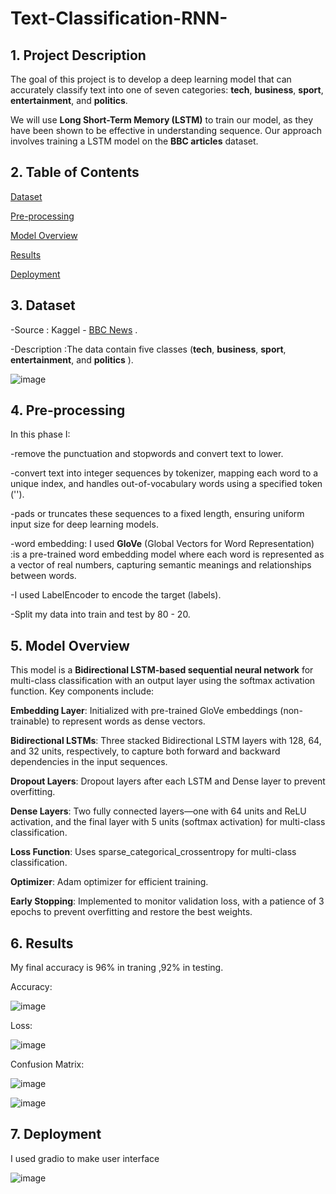 # Text-Classification-RNN-

## 1. Project Description 

The goal of this project is to develop a deep learning model that can accurately classify text into one of seven categories: **tech**, **business**, **sport**, **entertainment**, and **politics**.

We will use **Long Short-Term Memory (LSTM)** to train our model, as they have been shown to be effective in understanding  sequence. Our approach involves training a LSTM model on the **BBC articles** dataset.


## 2. Table of Contents
[Dataset](https://github.com/elnemr19/Text-Classification-RNN-/blob/main/README.md#3-dataset)

[Pre-processing](https://github.com/elnemr19/Text-Classification-RNN-/blob/main/README.md#4-pre-processing)

[Model Overview](https://github.com/elnemr19/Text-Classification-RNN-/blob/main/README.md#4-model-overview)


[Results](https://github.com/elnemr19/Text-Classification-RNN-/blob/main/README.md#5-results)

[Deployment](https://github.com/elnemr19/Text-Classification-RNN-/blob/main/README.md#6-deployment)


## 3. Dataset

-Source : Kaggel - [BBC News](https://www.kaggle.com/datasets/yufengdev/bbc-fulltext-and-category) .

-Description :The data contain five classes (**tech**, **business**, **sport**, **entertainment**, and **politics** ).

![image](https://github.com/user-attachments/assets/b4f9b037-8da7-40f7-9d8b-3e635310f676)


## 4. Pre-processing

In this phase I:

-remove the punctuation and stopwords and convert text to lower.

-convert text into integer sequences by tokenizer, mapping each word to a unique index, and handles out-of-vocabulary words using a specified token ('<OOV>').

-pads or truncates these sequences to a fixed length, ensuring uniform input size for deep learning models.

-word embedding:
I used **GloVe** (Global Vectors for Word Representation) :is a pre-trained word embedding model where each word is represented as a vector of real numbers, capturing semantic meanings and relationships between words.

-I used LabelEncoder to encode the target (labels).

-Split my data into train and test by 80 - 20.

## 5. Model Overview
This model is a **Bidirectional LSTM-based sequential neural network** for multi-class classification with an output layer using the softmax activation function.
Key components include:

**Embedding Layer**: Initialized with pre-trained GloVe embeddings (non-trainable) to represent words as dense vectors.

**Bidirectional LSTMs**: Three stacked Bidirectional LSTM layers with 128, 64, and 32 units, respectively, to capture both forward and backward dependencies in the input sequences.

**Dropout Layers**: Dropout layers after each LSTM and Dense layer to prevent overfitting.

**Dense Layers**: Two fully connected layers—one with 64 units and ReLU activation, and the final layer with 5 units (softmax activation) for multi-class classification.

**Loss Function**: Uses sparse_categorical_crossentropy for multi-class classification.

**Optimizer**: Adam optimizer for efficient training.

**Early Stopping**: Implemented to monitor validation loss, with a patience of 3 epochs to prevent overfitting and restore the best weights.



## 6. Results
My final accuracy is 96% in traning ,92% in testing.

Accuracy:

![image](https://github.com/user-attachments/assets/15146026-48b6-432a-a0f6-6158286d5683)

Loss:

![image](https://github.com/user-attachments/assets/4a68b02e-d9c6-494c-8f33-8af2e8964663)

Confusion Matrix:

![image](https://github.com/user-attachments/assets/5e0e169b-3ec1-4b72-94e6-ce030f3febaa)

![image](https://github.com/user-attachments/assets/55f2174e-5e8e-4758-aae1-9b23921fdc52)


## 7. Deployment

I used gradio to make user interface


![image](https://github.com/user-attachments/assets/4d2ae36b-f4e3-451d-a348-d863b6e952b9)
